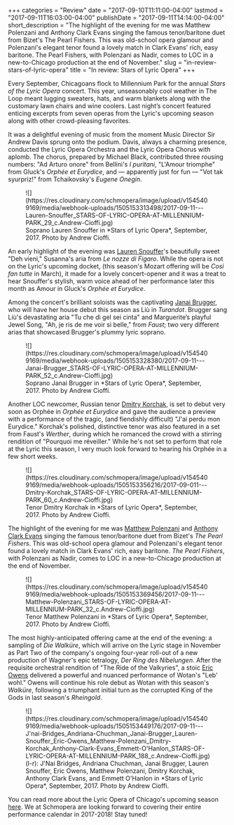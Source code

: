 +++
categories = "Review"
date = "2017-09-10T11:11:00-04:00"
lastmod = "2017-09-11T16:03:00-04:00"
publishDate = "2017-09-11T14:14:00-04:00"
short_description = "The highlight of the evening for me was Matthew Polenzani and Anthony Clark Evans singing the famous tenor/baritone duet from Bizet's The Pearl Fishers. This was old-school opera glamour and Polenzani's elegant tenor found a lovely match in Clark Evans' rich, easy baritone. The Pearl Fishers, with Polenzani as Nadir, comes to LOC in a new-to-Chicago production at the end of November."
slug = "in-review-stars-of-lyric-opera"
title = "In review: Stars of Lyric Opera"
+++

Every September, Chicagoans flock to Millennium Park for the annual *Stars of the Lyric Opera* concert. This year, unseasonably cool weather in The Loop meant lugging sweaters, hats, and warm blankets along with the customary lawn chairs and wine coolers. Last night’s concert featured enticing excerpts from seven operas from the Lyric's upcoming season along with other crowd-pleasing favorites. 

It was a delightful evening of music from the moment Music Director Sir Andrew Davis sprung onto the podium. Davis, always a charming presence, conducted the Lyric Opera Orchestra and the Lyric Opera Chorus with aplomb. The chorus, prepared by Michael Black, contributed three rousing numbers: "Ad Arturo onore" from Bellini's *I puritani*, "L'Amour triomphe" from Gluck's *Orphée et Eurydice*, and — apparently just for fun — "Vot tak syurpriz!" from Tchaikovsky's *Eugene Onegin*. 

<figure data-type="image">
![](https://res.cloudinary.com/schmopera/image/upload/v1545409169/media/webhook-uploads/1505153313498/2017-09-11---Lauren-Snouffer_STARS-OF-LYRIC-OPERA-AT-MILLENNIUM-PARK_29_c.Andrew-Cioffi.jpg)
<figcaption>Soprano Lauren Snouffer in *Stars of Lyric Opera*, September, 2017. Photo by Andrew Cioffi.</figcaption>
</figure>

An early highlight of the evening was [Lauren Snouffer](/scene/people/lauren-snouffer/)'s beautifully sweet "Deh vieni," Susanna's aria from *Le nozze di Figaro*. While the opera is not on the Lyric's upcoming docket, (this season's Mozart offering will be *Così fan tutte* in March), it made for a lovely concert-opener and it was a treat to hear Snouffer's stylish, warm voice ahead of her performance later this month as Amour in Gluck's *Orphée et Eurydice*. 

Among the concert's brilliant soloists was the captivating [Janai Brugger](/scene/people/janai-brugger/), who will have her house debut this season as Liù in *Turandot*. Brugger sang Liù's devastating aria "Tu che di gel sei cinta" and Marguerite’s playful Jewel Song, "Ah, je ris de me voir si belle," from *Faust*; two very different arias that showcased Brugger's plummy lyric soprano.

<figure data-type="image">
![](https://res.cloudinary.com/schmopera/image/upload/v1545409169/media/webhook-uploads/1505153328380/2017-09-11---Janai-Brugger_STARS-OF-LYRIC-OPERA-AT-MILLENNIUM-PARK_52_c.Andrew-Cioffi.jpg)
<figcaption>Soprano Janai Brugger in *Stars of Lyric Opera*, September, 2017. Photo by Andrew Cioffi.</figcaption>
</figure>

Another LOC newcomer, Russian tenor [Dmitry Korchak](/scene/people/dmitry-korchak/), is set to debut very soon as Orphée in *Orphée et Eurydice* and gave the audience a preview with a performance of the tragic, (and fiendishly difficult) "J'ai perdu mon Eurydice." Korchak's polished, distinctive tenor was also featured in a set from Faust's *Werther*, during which he romanced the crowd with a stirring rendition of "Pourquoi me réveiller." While he's not set to perform that role at the Lyric this season, I very much look forward to hearing his Orphée in a few short weeks.

<figure data-type="image">
![](https://res.cloudinary.com/schmopera/image/upload/v1545409169/media/webhook-uploads/1505153356216/2017-09-011---Dmitry-Korchak_STARS-OF-LYRIC-OPERA-AT-MILLENNIUM-PARK_60_c.Andrew-Cioffi.jpg)
<figcaption>Tenor Dmitry Korchak in *Stars of Lyric Opera*, September, 2017. Photo by Andrew Cioffi.</figcaption>
</figure>

The highlight of the evening for me was [Matthew Polenzani](/talking-with-singers-matthew-polenzani/) and [Anthony Clark Evans](/scene/anthony-clark-evans/) singing the famous tenor/baritone duet from Bizet's *The Pearl Fishers*. This was old-school opera glamour and Polenzani's elegant tenor found a lovely match in Clark Evans' rich, easy baritone. *The Pearl Fishers*, with Polenzani as Nadir, comes to LOC in a new-to-Chicago production at the end of November. 

<figure data-type="image">
![](https://res.cloudinary.com/schmopera/image/upload/v1545409169/media/webhook-uploads/1505153369456/2017-09-11---Matthew-Polenzani_STARS-OF-LYRIC-OPERA-AT-MILLENNIUM-PARK_32_c.Andrew-Cioffi.jpg)
<figcaption>Tenor Matthew Polenzani in *Stars of Lyric Opera*, September, 2017. Photo by Andrew Cioffi.</figcaption>
</figure>

The most highly-anticipated offering came at the end of the evening: a sampling of *Die Walküre*, which will arrive on the Lyric stage in November as Part Two of the company's ongoing four-year roll-out of a new production of Wagner's epic tetralogy, *Der Ring des Nibelungen*. After the requisite orchestral rendition of "The Ride of the Valkyries", a stoic [Eric Owens](/scene/people/eric-owens/) delivered a powerful and nuanced performance of Wotan's "Leb' wohl." Owens will continue his role debut as Wotan with this season's *Walküre*, following a triumphant initial turn as the corrupted King of the Gods in last season's *Rheingold*. 

<figure data-type="image">
![](https://res.cloudinary.com/schmopera/image/upload/v1545409169/media/webhook-uploads/1505153449176/2017-09-11---J'nai-Bridges_Andriana-Chuchman_Janai-Brugger_Lauren-Snouffer_Eric-Owens_Matthew-Polenzani_Dmitry-Korchak_Anthony-Clark-Evans_Emmett-O'Hanlon_STARS-OF-LYRIC-OPERA-AT-MILLENNIUM-PARK_188_c.Andrew-Cioffi.jpg)
<figcaption>(l-r): J'Nai Bridges, Andriana Chuchman, Janai Brugger, Lauren Snouffer, Eric Owens, Matthew Polenzani, Dmitry Korchak, Anthony Clark Evans, and Emmett O'Hanlon in *Stars of Lyric Opera*, September, 2017. Photo by Andrew Cioffi.</figcaption>
</figure>

You can read more about the Lyric Opera of Chicago's upcoming season [here](https://www.lyricopera.org/concertstickets/1718-lyric-opera-season). We at Schmopera are looking forward to covering their entire performance calendar in 2017-2018! Stay tuned!
